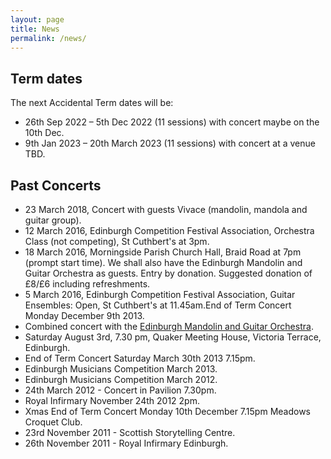 ```yaml
---
layout: page
title: News
permalink: /news/
---
```


## Term dates

The next Accidental Term dates will be:

* 26th Sep 2022 – 5th Dec 2022 (11 sessions) with concert maybe on the 10th Dec.
* 9th Jan 2023 – 20th March 2023 (11 sessions) with concert at a venue TBD.

## Past Concerts

* 23 March 2018, Concert with guests Vivace (mandolin, mandola and guitar group).
* 12 March 2016, Edinburgh Competition Festival Association, Orchestra Class (not competing), St Cuthbert's at 3pm.
* 18 March 2016, Morningside Parish Church Hall, Braid Road at 7pm (prompt start time). We shall also have the Edinburgh Mandolin and Guitar Orchestra as guests. Entry by donation. Suggested donation of £8/£6 including refreshments.
* 5 March 2016, Edinburgh Competition Festival Association, Guitar Ensembles: Open, St Cuthbert's at 11.45am.End of Term Concert Monday December 9th 2013.
* Combined concert with the [Edinburgh Mandolin and Guitar Orchestra](http://emgo.org.uk/).
* Saturday August 3rd, 7.30 pm, Quaker Meeting House, Victoria Terrace, Edinburgh.
* End of Term Concert Saturday March 30th 2013 7.15pm.
* Edinburgh Musicians Competition March 2013.
* Edinburgh Musicians Competition March 2012.
* 24th March 2012 - Concert in Pavilion 7.30pm.
* Royal Infirmary November 24th 2012 2pm.
* Xmas End of Term Concert Monday 10th December 7.15pm Meadows Croquet Club.
* 23rd November 2011 - Scottish Storytelling Centre.
* 26th November 2011 - Royal Infirmary Edinburgh.

